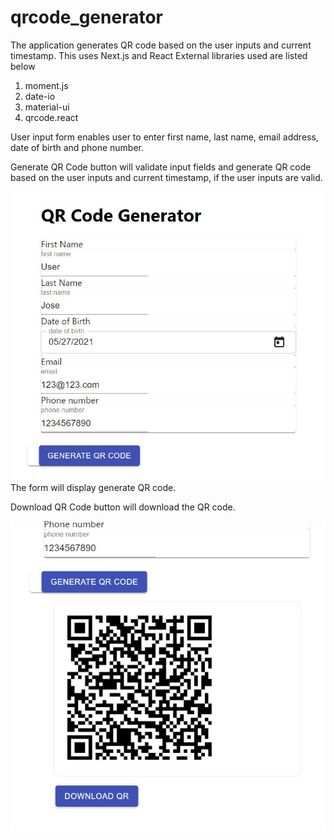 # qrcode_generator
The application generates QR code based on the user inputs and current timestamp.
This uses Next.js and React
External libraries used are listed below 

 1. moment.js
 2. date-io
 3. material-ui
 4. qrcode.react

User input form enables user to enter first name, last name, email address, date of birth and phone number. 

Generate QR Code button will validate input fields and generate QR code based on the user inputs and current timestamp, if the user inputs are valid.

!["inputForm"](https://github.com/njosecodes/qrcode_generator/blob/main/inputform.JPG?raw=true)
The form will display generate QR code.

Download QR Code button will download the QR code.

!["qrcode"](https://github.com/njosecodes/qrcode_generator/blob/main/QRCode.JPG?raw=true)
